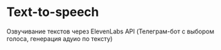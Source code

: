 # Text-to-speech
Озвучивание текстов через ElevenLabs API (Телеграм-бот с выбором голоса, генерация адуио по тексту)
